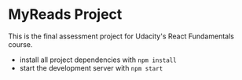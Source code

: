# MyReads Project

This is the final assessment project for Udacity's React Fundamentals course. 

* install all project dependencies with `npm install`
* start the development server with `npm start`
